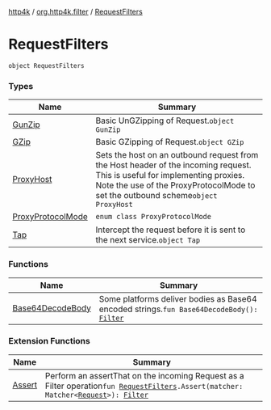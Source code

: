 [http4k](../../index.md) / [org.http4k.filter](../index.md) / [RequestFilters](./index.md)

# RequestFilters

`object RequestFilters`

### Types

| Name | Summary |
|---|---|
| [GunZip](-gun-zip/index.md) | Basic UnGZipping of Request.`object GunZip` |
| [GZip](-g-zip/index.md) | Basic GZipping of Request.`object GZip` |
| [ProxyHost](-proxy-host/index.md) | Sets the host on an outbound request from the Host header of the incoming request. This is useful for implementing proxies. Note the use of the ProxyProtocolMode to set the outbound scheme`object ProxyHost` |
| [ProxyProtocolMode](-proxy-protocol-mode/index.md) | `enum class ProxyProtocolMode` |
| [Tap](-tap/index.md) | Intercept the request before it is sent to the next service.`object Tap` |

### Functions

| Name | Summary |
|---|---|
| [Base64DecodeBody](-base64-decode-body.md) | Some platforms deliver bodies as Base64 encoded strings.`fun Base64DecodeBody(): `[`Filter`](../../org.http4k.core/-filter/index.md) |

### Extension Functions

| Name | Summary |
|---|---|
| [Assert](../-assert.md) | Perform an assertThat on the incoming Request as a Filter operation`fun `[`RequestFilters`](./index.md)`.Assert(matcher: Matcher<`[`Request`](../../org.http4k.core/-request/index.md)`>): `[`Filter`](../../org.http4k.core/-filter/index.md) |
